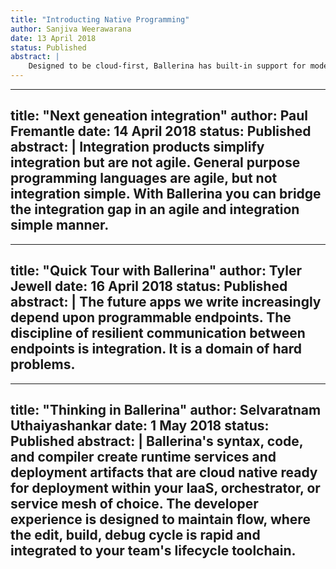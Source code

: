 ```yaml
---
title: "Introducting Native Programming"
author: Sanjiva Weerawarana
date: 13 April 2018
status: Published 
abstract: |
    Designed to be cloud-first, Ballerina has built-in support for modern web protocols and data formats, full power of a Turing-complete programming language, and native support for microservices architectures.
---
```


---
title: "Next geneation integration"
author: Paul Fremantle
date: 14 April 2018
status: Published 
abstract: |
     Integration products simplify integration but are not agile. General purpose programming languages are agile, but not integration simple. With Ballerina you can bridge the integration gap in an agile and integration simple manner.
---

---
title: "Quick Tour with Ballerina"
author: Tyler Jewell
date: 16 April 2018
status: Published 
abstract: |
    The future apps we write increasingly depend upon programmable endpoints. The discipline of resilient communication between endpoints is integration. It is a domain of hard problems.
---

---
title: "Thinking in Ballerina" 
author: Selvaratnam Uthaiyashankar
date: 1 May 2018
status: Published 
abstract: |
    Ballerina's syntax, code, and compiler create runtime services and deployment artifacts that are cloud native ready for deployment within your IaaS, orchestrator, or service mesh of choice. The developer experience is designed to maintain flow, where the edit, build, debug cycle is rapid and integrated to your team's lifecycle toolchain.
---
